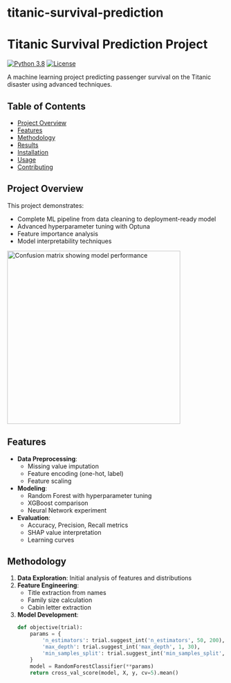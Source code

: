 # titanic-survival-prediction
# Titanic Survival Prediction Project

[![Python 3.8](https://img.shields.io/badge/python-3.8-blue.svg)](https://www.python.org/downloads/)
[![License](https://img.shields.io/badge/license-MIT-green)](https://opensource.org/licenses/MIT)

A machine learning project predicting passenger survival on the Titanic disaster using advanced techniques.

## Table of Contents
- [Project Overview](#project-overview)
- [Features](#features)
- [Methodology](#methodology)
- [Results](#results)
- [Installation](#installation)
- [Usage](#usage)
- [Contributing](#contributing)

## Project Overview
This project demonstrates:
- Complete ML pipeline from data cleaning to deployment-ready model
- Advanced hyperparameter tuning with Optuna
- Feature importance analysis
- Model interpretability techniques

<img src="https://placehold.co/600x400?text=Confusion+Matrix+Visualization" alt="Confusion matrix showing model performance" width="400"/>

## Features
- **Data Preprocessing**:
  - Missing value imputation
  - Feature encoding (one-hot, label)
  - Feature scaling
- **Modeling**:
  - Random Forest with hyperparameter tuning
  - XGBoost comparison
  - Neural Network experiment
- **Evaluation**:
  - Accuracy, Precision, Recall metrics
  - SHAP value interpretation
  - Learning curves

## Methodology
1. **Data Exploration**: Initial analysis of features and distributions
2. **Feature Engineering**:
   - Title extraction from names
   - Family size calculation
   - Cabin letter extraction
3. **Model Development**:
   ```python
   def objective(trial):
       params = {
           'n_estimators': trial.suggest_int('n_estimators', 50, 200),
           'max_depth': trial.suggest_int('max_depth', 1, 30),
           'min_samples_split': trial.suggest_int('min_samples_split', 2, 10)
       }
       model = RandomForestClassifier(**params)
       return cross_val_score(model, X, y, cv=5).mean()
